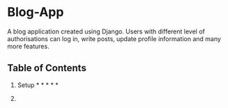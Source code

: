 # Blog-App
A blog application created using Django.
Users with different level of authorisations can log in, write posts, update profile information and many  more features.


## **Table of Contents**
1. Setup
    *
    *
    *
    *
    *
    
2.

